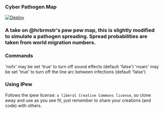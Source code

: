 ### Cyber Pathogen Map
[![Deploy](https://www.herokucdn.com/deploy/button.png)](https://heroku.com/deploy)

### A take on @hrbrmstr's pew pew map, this is slightly modified to simulate a pathogen spreading.  Spread probabilities are taken from world migration numbers.

### Commands
'nofx' may be set 'true' to turn off sound effects (default 'false')
'noarc' may be set 'true' to turn off the line arc between infections (default 'false')

### Using IPew

Follows the ipew license: `a liberal Creative Commons license`, so clone away and use as you see fit, just remember to share your creations (and code) with others.

